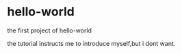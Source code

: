# hello-world
the first project of hello-world


the tutorial instructs me to introduce myself,but i dont want.
